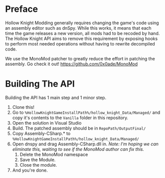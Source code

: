 Preface
=======

Hollow Knight Modding generally requires changing the game's code using an assembly editor such as dnSpy.   While this works, it means that each time the game releases a new version, all mods had to be recoded by hand.  The Hollow Knight API aims to remove this requirement by exposing hooks to perform most needed operations without having to rewrite decompiled code.

We use the MonoMod patcher to greatly reduce the effort in patching the assembly.  Go check it out! https://github.com/0x0ade/MonoMod

Building The API
================
Building the API has 1 main step and 1 minor step.  

1. Clone this!
2. Go to `%HollowKnightGameInstallPath%/hollow_knight_Data/Managed/` and copy it's contents to the `Vanilla` folder in this repository. 
3. Open the solution in Visual Studio
4. Build.  The patched assembly should be in `RepoPath/OutputFinal/`
5. Copy Assembly-CSharp.* to `%HollowKnightGameInstallPath%/hollow_knight_Data/Managed/`
6. Open dnspy and drag Assembly-CSharp.dll in. *Note: I'm hoping we can eliminate this, waiting to see if the MonoMod author can fix this.*
    1. Delete the MonoMod namespace
    2. Save the Module.
    3. Close the module.
7. And you're done.